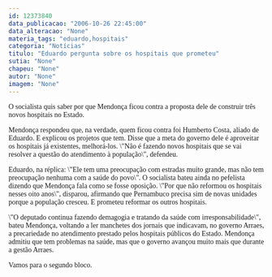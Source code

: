 ```yaml
---
id: 12373840
data_publicacao: "2006-10-26 22:45:00"
data_alteracao: "None"
materia_tags: "eduardo,hospitais"
categoria: "Notícias"
titulo: "Eduardo pergunta sobre os hospitais que prometeu"
sutia: "None"
chapeu: "None"
autor: "None"
imagem: "None"
---
```

<p><P><FONT face=Verdana>O socialista quis saber por que Mendonça ficou contra a proposta dele de construir três novos hospitais no Estado.</FONT></P></p>
<p><P><FONT face=Verdana>Mendonça respondeu que, na verdade, quem ficou contra foi Humberto Costa, aliado de Eduardo. E explicou os projetos que tem. Disse que a meta do governo dele é aproveitar os hospitais já existentes, melhorá-los. \"Nâo é fazendo novos hospitais que se vai resolver a questão do atendimento à população\", defendeu.</FONT></P></p>
<p><P><FONT face=Verdana>Eduardo, na réplica: \"Ele tem uma preocupação com estradas muito grande, mas não tem preocupação nenhuma com a saúde do povo\". O socialista bateu ainda no pefelista dizendo que Mendonça fala como se fosse oposição. \"Por que não reformou os hospitais nesses oito anos\", disparou, afirmando que Pernambuco precisa sim de novas unidades porque a população cresceu. E prometeu reformar os outros hospitais.</FONT></P></p>
<p><P><FONT face=Verdana>\"O deputado continua fazendo demagogia e tratando da saúde com irresponsabilidade\", bateu Mendonça, voltando a ler manchetes dos jornais que indicavam, no governo Arraes, a precariedade no atendimento prestado pelos hospitais públicos do Estado. Mendonça admitiu que tem problemas na saúde, mas que o governo avançou muito mais que durante a gestão Arraes.</FONT></P></p>
<p><P><FONT face=Verdana>Vamos para o segundo bloco.</FONT></P> </p>

